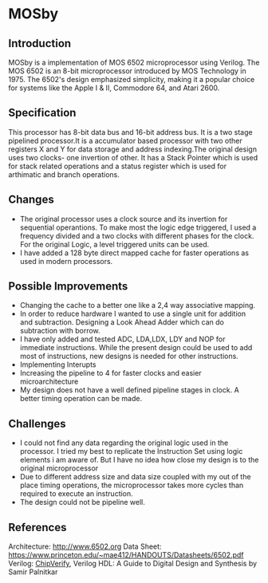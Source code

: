 # MOSby

## Introduction
MOSby is a implementation of MOS 6502 microprocessor using Verilog. The MOS 6502 is an 8-bit microprocessor introduced by MOS Technology in 1975. The 6502's design emphasized simplicity, making it a popular choice for systems like the Apple I & II, Commodore 64, and Atari 2600.

## Specification
This processor has 8-bit data bus and 16-bit address bus. It is a two stage pipelined processor.It is a accumulator based processor with two other registers X and Y for data storage and address indexing.The original design uses two clocks- one invertion of other. It has a Stack Pointer which is used for stack related operations and a status register which is used for arthimatic and branch operations.

## Changes
* The original processor uses a clock source and its invertion for sequential operantions. To make most the logic edge triggered, I used a frequency divided and a two clocks with different phases for the clock. For the original Logic, a level triggered units can be used.
* I have added a 128 byte direct mapped cache for faster operations as used in modern processors.

## Possible Improvements
* Changing the cache to a better one like a 2,4 way associative mapping.
* In order to reduce hardware I wanted to use a single unit for addition and subtraction. Designing a Look Ahead Adder which can do subtraction with borrow.
* I have only added and tested ADC, LDA,LDX, LDY and NOP for immediate instructions. While the present design could be used to add most of instructions, new designs is needed for other instructions.
* Implementing Interupts
* Increasing the pipeline to 4 for faster clocks and easier microarchitecture
* My design does not have a well defined pipeline stages in clock. A better timing operation can be made.

## Challenges
*  I could not find any data regarding the original logic used in the processor. I tried my best to replicate the Instruction Set using logic elements i am aware of. But I have no idea how close my design is to the original microprocessor
*  Due to different address size and data size coupled with my out of the place timing operations, the microprocessor takes more cycles than required to execute an instruction.
*  The design could not be pipeline well.


## References
Architecture: http://www.6502.org
Data Sheet: https://www.princeton.edu/~mae412/HANDOUTS/Datasheets/6502.pdf
Verilog: [ChipVerify](https://www.chipverify.com/), Verilog HDL: A Guide to Digital Design and Synthesis by Samir Palnitkar


